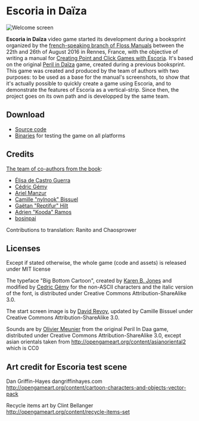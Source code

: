 Escoria in Daïza
==============

![Welcome screen](https://github.com/flossmanualsfr/escoria/blob/master/device/ui/start-screen-escoria-in-daiza.png)

**Escoria in Daïza** video game started its development during a booksprint organized by the [french-speaking branch of Floss Manuals](http://fr.flossmanuals.net/) between the 22th and 26th of August 2016 in Rennes, France, with the objective of writing a manual for [Creating Point and Click Games with Escoria](https://fr.flossmanuals.net/creating-point-and-click-games-with-escoria/). It's based on the original [Peril in Daïza](http://perilendaiza.com/) game, created during a previous booksprint.
This game was created and produced by the team of authors with two purposes: to be used as a base for the manual's screenshots, to show that it's actually possible to quickly create a game using Escoria, and to demonstrate the features of Escoria as a vertical-strip.
Since then, the project goes on its own path and is developped by the same team.


Download
-------

- [Source code](https://github.com/flossmanualsfr/escoria/)
- [Binaries](https://bosinpai.itch.io/escoria-in-daiza) for testing the game on all platforms


Credits
-------

[The team of co-authors from the book](https://fr.flossmanuals.net/creating-point-and-click-games-with-escoria/about-about-this-book/):

  - [Élisa de Castro Guerra](http://activdesign.eu)
  - [Cédric Gémy](http://activdesign.eu)
  - [Ariel Manzur](https://godotengine.org/)
  - [Camille "nylnook" Bissuel](http://nylnook.com/en)
  - [Gaëtan "Reptifur" Hilt](http://repti.fr)
  - [Adrien "Kooda" Ramos](http://upyum.com)
  - [bosinpai](https://bosinpai.itch.io/)

Contributions to translation: Ranito and Chaosprower


Licenses
--------
Except if stated otherwise, the whole game (code and assets) is released under MIT license

The typeface "Big Bottom Cartoon", created by [Karen B. Jones](http://karenbjones.com/) and modified by [Cedric Gémy](http://cgemy.com/) for the non-ASCII characters and the italic version of the font, is distributed under Creative Commons Attribution-ShareAlike 3.0.

The start screen image is by [David Revoy](http://davidrevoy.com/), updated by Camille Bissuel under Creative Commons Attribution-ShareAlike 3.0.

Sounds are by [Olivier Meunier](http://f-lat.org/) from the original Peril In Daa game, distributed under Creative Commons Attribution-ShareAlike 3.0, except asian orientals taken from http://opengameart.org/content/asianoriental2 which is CC0


Art credit for Escoria test scene
---------

Dan Griffin-Hayes dangriffinhayes.com
http://opengameart.org/content/cartoon-characters-and-objects-vector-pack

Recycle items art by Clint Bellanger
http://opengameart.org/content/recycle-items-set
